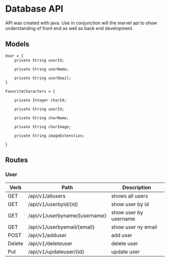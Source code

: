 # Database API 

API was created with java. Use in conjunction will the marvel api to show understanding of 
front end as well as back end development. 

## Models
```
User = {
	private String userId;

	private String userName;

	private String userEmail;
}

FavoriteCharacters = {

	private Integer charId;

	private String userId;

	private String charName;

	private String charImage;

	private String imageExtenstion;

}
```
## Routes
### User

| Verb   | Path                          | Description           |
|--------|-------------------------------|-----------------------|
| GET    | /api/v1/allusers              | shows all users       |
| GET    | /api/v1/userbyid/{id}         | show user by id       |
| GET    | /api/v1/userbyname/{username} | show user by username |
| GET    | /api/v1/userbyemail/{email}   | show user ny email    |
| POST   | /api/v1/adduser               | add user              |
| Delete | /api/v1/deleteuser            | delete user           |
| Put    | /api/v1/updateuser/{id}       | update user           |


